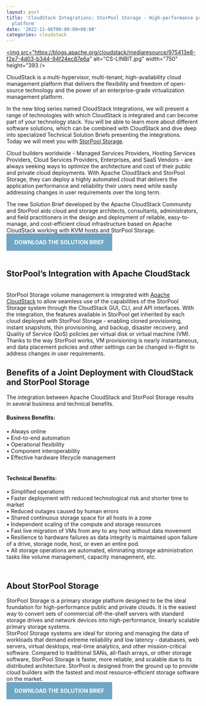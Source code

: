 ```yaml
---
layout: post
title: 'CloudStack Integrations: StorPool Storage - High-performance primary storage
  platform'
date: '2022-11-06T00:00:00+00:00'
categories: cloudstack
---
```

<a href="https://blogs.apache.org/cloudstack/mediaresource/975413e8-f2e7-4d03-b344-94f24ec87e6a"><img src="https://blogs.apache.org/cloudstack/mediaresource/975413e8-f2e7-4d03-b344-94f24ec87e6a" alt="CS-LINBIT.jpg" width="750" height="393 /></a>
<p>CloudStack is a multi-hypervisor, multi-tenant, high-availability cloud management platform that delivers the flexibility and freedom of open-source technology and the power of an enterprise-grade virtualization management platform.</p>
<p>In the new blog series named CloudStack Integrations, we will present a range of technologies with which CloudStack is integrated and can become part of your technology stack. You will be able to learn more about different software solutions, which can be combined with CloudStack and dive deep into specialized Technical Solution Briefs presenting the integrations.<br />Today we will meet you with <a href="https://storpool.com/" target="_blank">StorPool Storage</a>.</p>
<p>Cloud builders worldwide - Managed Services Providers, Hosting Services Providers, Cloud Services Providers, Enterprises, and SaaS Vendors - are always seeking ways to optimize the architecture and cost of their public and private cloud deployments. With Apache CloudStack and StorPool Storage, they can deploy a highly automated cloud that delivers the application performance and reliability their users need while easily addressing changes in user requirements over the long term.</p>
<p>The new Solution Brief developed by the Apache CloudStack Community and StorPool aids cloud and storage architects, consultants, administrators, and field practitioners in the design and deployment of reliable, easy-to-manage, and cost-efficient cloud infrastructure based on Apache CloudStack working with KVM hosts and StorPool Storage.</p>
<a href="https://blogs.apache.org/cloudstack/mediaresource/5e069f87-a428-4f07-92ac-a8bf8d0d114b?api=v2" style="background-color: #70A7C5; color: white; padding: 1em 1.5em; text-decoration: none; text-transform: uppercase;"><b>DOWNLOAD THE SOLUTION BRIEF</b></a>
<br/>
<p>&nbsp;</p>
<h2><strong>StorPool&rsquo;s Integration with Apache CloudStack</strong></h2>
<p><br />StorPool Storage volume management is integrated with <a href="https://storpool.com/cloudstack" target="_blank">Apache CloudStack</a> to allow seamless use of the capabilities of the StorPool Storage system through the CloudStack GUI, CLI, and API interfaces. With the integration, the features available in StorPool get inherited by each cloud deployed with StorPool Storage - enabling cloned provisioning, instant snapshots, thin provisioning, and backup, disaster recovery, and Quality of Service (QoS) policies per virtual disk or virtual machine (VM). Thanks to the way StorPool works, VM provisioning is nearly instantaneous, and data placement policies and other settings can be changed in-flight to address changes in user requirements.</p>
<h2><strong>Benefits of a Joint Deployment with CloudStack and StorPool Storage</strong></h2>
<p>The integration between Apache CloudStack and StorPool Storage results in several business and technical benefits.</p>
<h4>Business Benefits:</h4>
&bull; Always online <br />&bull; End-to-end automation<br />&bull; Operational flexibility <br />&bull; Component interoperability<br />&bull; Effective hardware lifecycle management <br /><br />
<h4>Technical Benefits:</h4>
<p>&bull; Simplified operations <br />&bull; Faster deployment with reduced technological risk and shorter time to market <br />&bull; Reduced outages caused by human errors<br />&bull; Shared continuous storage space for all hosts in a zone<br />&bull; Independent scaling of the compute and storage resources<br />&bull; Fast live migration of VMs from any to any host without data movement<br />&bull; Resilience to hardware failures as data integrity is maintained upon failure of a drive, storage node, host, or even an entire pod.<br />&bull; All storage operations are automated, eliminating storage administration tasks like volume management, capacity management, etc.</p>
<h2><br /><strong>About StorPool Storage</strong></h2>
<p>StorPool Storage is a primary storage platform designed to be the ideal foundation for high-performance public and private clouds. It is the easiest way to convert sets of commercial off-the-shelf servers with standard storage drives and network devices into high-performance, linearly scalable primary storage systems.<br />StorPool Storage systems are ideal for storing and managing the data of workloads that demand extreme reliability and low latency - databases, web servers, virtual desktops, real-time analytics, and other mission-critical software. Compared to traditional SANs, all-flash arrays, or other storage software, StorPool Storage is faster, more reliable, and scalable due to its distributed architecture. StorPool is designed from the ground up to provide cloud builders with the fastest and most resource-efficient storage software on the market.</p>
<a href="https://blogs.apache.org/cloudstack/mediaresource/5e069f87-a428-4f07-92ac-a8bf8d0d114b?api=v2" style="background-color: #70A7C5; color: white; padding: 1em 1.5em; text-decoration: none; text-transform: uppercase;"><b>DOWNLOAD THE SOLUTION BRIEF</b></a>
<br/>
<p>&nbsp;</p>
